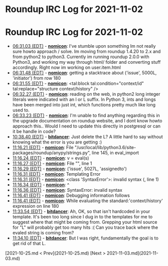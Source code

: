 # Roundup IRC Log for 2021-11-02 #
# Roundup IRC Log for 2021-11-02
* <a href="#06:31.03" id="06:31.03">06:31.03 (EDT)</a> - __[nomicon](https://github.com/nomicon)__: I've stumble upon something Im not really sure howto approach / solve. Im moving from roundup 1.4.20 to 2.x and from python2 to python3. Currently im running roundup 2.0.0 with Python3, and working my way through html/ folder and converting stuff accordingly. Right now im working on user.item.html
* <a href="#06:31.48" id="06:31.48">06:31.48 (EDT)</a> - __[nomicon](https://github.com/nomicon)__: getting a stacktrace about  ('issue', 5000L, 'initiator') from row 180
* <a href="#06:31.55" id="06:31.55">06:31.55 (EDT)</a> - __[nomicon](https://github.com/nomicon)__: <tal:block tal:condition="context/id" tal:replace="structure context/history" />
* <a href="#06:32.27" id="06:32.27">06:32.27 (EDT)</a> - __[nomicon](https://github.com/nomicon)__: reading on the web,  in python2 long integer literals were indicated with an l or L suffix. In Python 3, ints and longs have been merged into just int, which functions pretty much like long used to.
* <a href="#06:33.23" id="06:33.23">06:33.23 (EDT)</a> - __[nomicon](https://github.com/nomicon)__: I'm unable to find anything regarding this in the upgrade documentation on roundup website, and I dont know howto approach this.. Would I need to update this directly in postgresql or can it be handle in code?
* <a href="#10:38.40" id="10:38.40">10:38.40 (EDT)</a> - __[bitdancer](https://github.com/bitdancer)__: Just delete the L?  A little hard to say without knowing what the error is you are getting :)
* <a href="#11:16.21" id="11:16.21">11:16.21 (EDT)</a> - __[nomicon](https://github.com/nomicon)__: File "/usr/local/lib/python3.6/site-packages/roundup/anypy/strings.py", line 145, in eval_import
* <a href="#11:16.24" id="11:16.24">11:16.24 (EDT)</a> - __[nomicon](https://github.com/nomicon)__: v = eval(s)
* <a href="#11:16.27" id="11:16.27">11:16.27 (EDT)</a> - __[nomicon](https://github.com/nomicon)__: File "<string>", line 1
* <a href="#11:16.29" id="11:16.29">11:16.29 (EDT)</a> - __[nomicon](https://github.com/nomicon)__: ('issue', 5027L, 'assignedto')
* <a href="#11:16.31" id="11:16.31">11:16.31 (EDT)</a> - __[nomicon](https://github.com/nomicon)__: Templating Error
* <a href="#11:16.31" id="11:16.31">11:16.31 (EDT)</a> - __[nomicon](https://github.com/nomicon)__: <class 'SyntaxError'>: invalid syntax (<string>, line 1)
* <a href="#11:16.34" id="11:16.34">11:16.34 (EDT)</a> - __[nomicon](https://github.com/nomicon)__: ^
* <a href="#11:16.36" id="11:16.36">11:16.36 (EDT)</a> - __[nomicon](https://github.com/nomicon)__: SyntaxError: invalid syntax
* <a href="#11:16.41" id="11:16.41">11:16.41 (EDT)</a> - __[nomicon](https://github.com/nomicon)__: Debugging information follows
* <a href="#11:16.41" id="11:16.41">11:16.41 (EDT)</a> - __[nomicon](https://github.com/nomicon)__: While evaluating the standard:'context/history' expression on line 180
* <a href="#11:33.54" id="11:33.54">11:33.54 (EDT)</a> - __[bitdancer](https://github.com/bitdancer)__: Ah, OK, so that isn't hardcoded in your template.  It's been too long since I dug in to the templates for me to suggest where that might be coming from.  Grepping your html source for "L" will probably get too many hits :(  Can you trace back where the evaled string is coming from?
* <a href="#11:34.10" id="11:34.10">11:34.10 (EDT)</a> - __[bitdancer](https://github.com/bitdancer)__: But I was right, fundamentally the goal is to get rid of that L.

<div class="inpage-footer">
[2021-10-25.md < Prev](2021-10-25.md)
[Next > 2021-11-03.md](2021-11-03.md)
</div>
